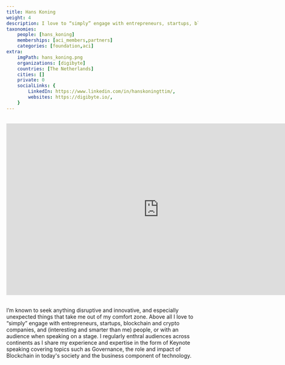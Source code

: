```yaml
---
title: Hans Koning
weight: 4
description: I love to “simply” engage with entrepreneurs, startups, blockchain and crypto companies.
taxonomies:
    people: [hans_koning]
    memberships: [aci_members,partners]
    categories: [foundation,aci]
extra:
    imgPath: hans_koning.png
    organizations: [digibyte]
    countries: [The Netherlands]
    cities: []
    private: 0
    socialLinks: {
        LinkedIn: https://www.linkedin.com/in/hanskoningttim/,
        websites: https://digibyte.io/,
    }
---
```


<BR>
<div class="aspect-w-16 aspect-h-9">
<iframe src="https://player.vimeo.com/video/413179934" width="800" height="450" frameborder="0" allow="autoplay; fullscreen" allowfullscreen></iframe>
</div>
<BR>

I’m known to seek anything disruptive and innovative, and especially unexpected things that take me out of my comfort zone. Above all I love to “simply” engage with entrepreneurs, startups, blockchain and crypto companies, and (interesting and smarter than me) people, or with an audience when speaking on a stage. I regularly enthral audiences across continents as I share my experience and expertise in the form of Keynote speaking covering topics such as Governance, the role and impact of Blockchain in today's society and the business component of technology.
